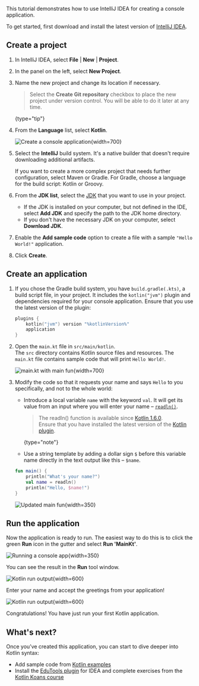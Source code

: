 [//]: # (title: Get started with Kotlin/JVM)

This tutorial demonstrates how to use IntelliJ IDEA for creating a console application.

To get started, first download and install the latest version of [IntelliJ IDEA](https://www.jetbrains.com/idea/download/index.html).

## Create a project

1. In IntelliJ IDEA, select **File** | **New** | **Project**.
2. In the panel on the left, select **New Project**.
3. Name the new project and change its location if necessary.

   > Select the **Create Git repository** checkbox to place the new project under version control. You will be able to do
   > it later at any time.
   >
   {type="tip"}

4. From the **Language** list, select **Kotlin**.
   
   ![Create a console application](jvm-new-project.png){width=700}

5. Select the **IntelliJ** build system. It's a native builder that doesn't require downloading additional artifacts.

   If you want to create a more complex project that needs further configuration, select Maven or Gradle. For Gradle,
   choose a language for the build script: Kotlin or Groovy.
6. From the **JDK list**, select the [JDK](https://www.oracle.com/java/technologies/downloads/) that you want to use in
   your project.
   * If the JDK is installed on your computer, but not defined in the IDE, select **Add JDK** and specify the path to the
   JDK home directory. 
   * If you don't have the necessary JDK on your computer, select **Download JDK**.

7. Enable the **Add sample code** option to create a file with a sample `"Hello World!"` application.
8. Click **Create**.

## Create an application

1. If you chose the Gradle build system, you have `build.gradle(.kts)`, a build script file, in your project. It includes
   the `kotlin("jvm")` plugin and dependencies required for your console application. Ensure that you use the latest
   version of the plugin:

   ```kotlin
   plugins {
       kotlin("jvm") version "%kotlinVersion%"
       application
   }
   ```

2. Open the `main.kt` file in `src/main/kotlin`.  
   The `src` directory contains Kotlin source files and resources. The `main.kt` file contains sample code that will print 
   `Hello World!`.

   ![main.kt with main fun](jvm-main-kt-initial.png){width=700}

3. Modify the code so that it requests your name and says `Hello` to you specifically, and not to the whole world:
   
   * Introduce a local variable `name` with the keyword `val`. It will get its value from an input where you will enter your name – [`readln()`](https://kotlinlang.org/api/latest/jvm/stdlib/kotlin.io/readln.html).
     
     > The readln() function is available since [Kotlin 1.6.0](whatsnew16.md#new-readline-functions).  
     > Ensure that you have installed the latest version of the [Kotlin plugin](releases.md).
     > 
     {type="note"}

   * Use a string template by adding a dollar sign `$` before this variable name directly in the text output like this – `$name`.
   
   ```kotlin
   fun main() {
       println("What's your name?")
       val name = readln()
       println("Hello, $name!")
   }
   ```

   ![Updated main fun](jvm-main-kt-updated.png){width=350}

## Run the application

Now the application is ready to run. The easiest way to do this is to click the green **Run** icon in the gutter and select **Run 'MainKt'**.

![Running a console app](jvm-run-app.png){width=350}

You can see the result in the **Run** tool window.

![Kotlin run output](jvm-output-1.png){width=600}
   
Enter your name and accept the greetings from your application! 

![Kotlin run output](jvm-output-2.png){width=600}

Congratulations! You have just run your first Kotlin application.

## What's next?

Once you’ve created this application, you can start to dive deeper into Kotlin syntax:

* Add sample code from [Kotlin examples](https://play.kotlinlang.org/byExample/overview) 
* Install the [EduTools plugin](https://plugins.jetbrains.com/plugin/10081-edutools) for IDEA and complete exercises 
from the [Kotlin Koans course](https://www.jetbrains.com/help/education/learner-start-guide.html?section=Kotlin%20Koans)